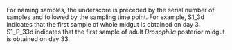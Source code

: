 For naming samples, the underscore is preceded by the serial number of samples and followed by the sampling time point.
For example, S1_3d indicates that the first sample of whole midgut is obtained on day 3. S1_P_33d indicates that the first sample of adult *Drosophila* posterior midgut is obtained on day 33.
